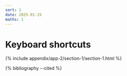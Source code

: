 ```yaml
---
sort: 1
date: 2025-01-15
maths: 1
---
```


# Keyboard shortcuts

{% include appendix/app-2/section-1/section-1.html %}

{% bibliography --cited %}
